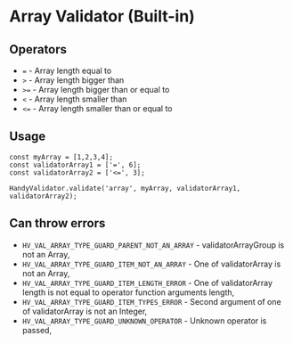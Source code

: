 # Array Validator (Built-in)

## Operators
- `=` - Array length equal to
- `>` - Array length bigger than
- `>=` - Array length bigger than or equal to
- `<` - Array length smaller than
- `<=` - Array length smaller than or equal to

## Usage
```
const myArray = [1,2,3,4];
const validatorArray1 = ['=', 6];
const validatorArray2 = ['<=', 3];

HandyValidator.validate('array', myArray, validatorArray1, validatorArray2);
```

## Can throw errors
- `HV_VAL_ARRAY_TYPE_GUARD_PARENT_NOT_AN_ARRAY` - validatorArrayGroup is not an Array,
- `HV_VAL_ARRAY_TYPE_GUARD_ITEM_NOT_AN_ARRAY` - One of validatorArray is not an Array,
- `HV_VAL_ARRAY_TYPE_GUARD_ITEM_LENGTH_ERROR` - One of validatorArray length is not equal to operator function arguments length,
- `HV_VAL_ARRAY_TYPE_GUARD_ITEM_TYPES_ERROR` - Second argument of one of validatorArray is not an Integer,
- `HV_VAL_ARRAY_TYPE_GUARD_UNKNOWN_OPERATOR` - Unknown operator is passed,